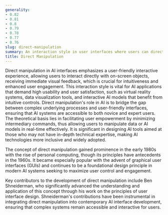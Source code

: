 ```yaml
---
generality:
- 0.82
- 0.81
- 0.8
- 0.79
- 0.78
- 0.77
- 0.76
slug: direct-manipulation
summary: An interaction style in user interfaces where users can directly interact with objects on the screen in a continuous and immediate manner.
title: Direct Manipulation
---
```


Direct manipulation in AI interfaces emphasizes a user-friendly interactive experience, allowing users to interact directly with on-screen objects, receiving immediate visual feedback, which is crucial for intuitiveness and enhanced user engagement. This interaction style is vital for AI applications that demand high usability and user satisfaction, such as virtual reality systems, data visualization tools, and interactive AI models that benefit from intuitive controls. Direct manipulation's role in AI is to bridge the gap between complex underlying processes and user-friendly interfaces, ensuring that AI systems are accessible to both novice and expert users. The theoretical basis lies in facilitating user empowerment by minimizing intermediary commands, thus allowing users to manipulate data or AI models in real-time effectively. It is significant in designing AI tools aimed at those who may not have in-depth technical expertise, making AI technologies more inclusive and widely adopted.

The concept of direct manipulation gained prominence in the early 1980s with the rise of personal computing, though its principles have antecedents in the 1960s. It became especially popular with the advent of graphical user interfaces (GUIs) and continues to be a foundational design principle in modern AI systems seeking to maximize user control and engagement.

Key contributors to the development of direct manipulation include Ben Shneiderman, who significantly advanced the understanding and application of this concept through his work on the principles of user interface design. Shneiderman's contributions have been instrumental in integrating direct manipulation into contemporary AI interface development, ensuring that complex systems remain accessible and interactive for users.